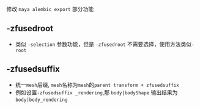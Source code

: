 修改 `maya alembic export` 部分功能

## -zfusedroot
- 类似 `-selection` 参数功能，但是 `-zfusedroot` 不需要选择，使用方法类似`-root`

## -zfusedsuffix
- 统一`mesh`后缀, `mesh`名称为`mesh`的`parent transform + zfusedsuffix`
- 例如设置`-zfusedsuffix _rendering`,那 `body|bodyShape` 输出结果为 `body|body_rendering`